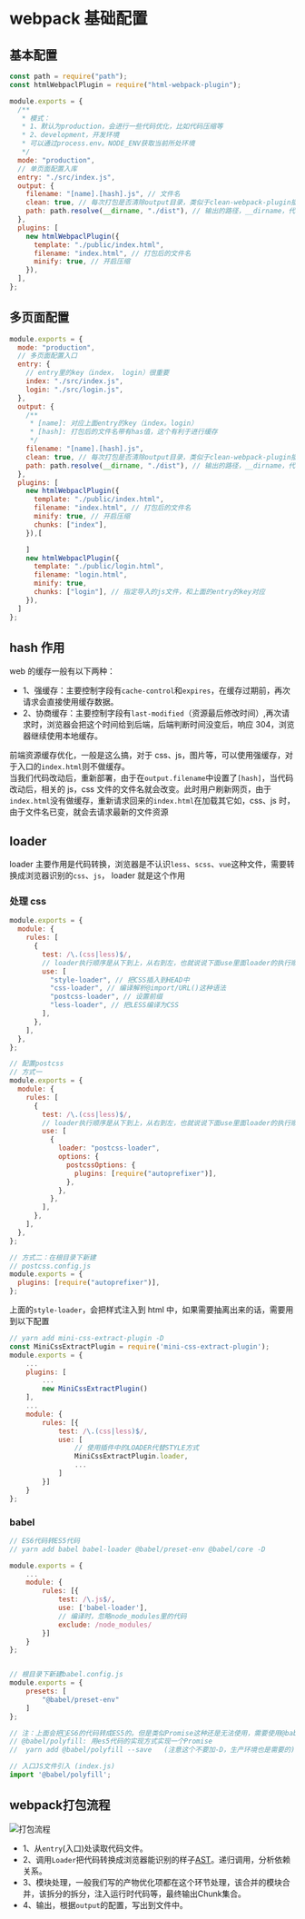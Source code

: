 # webpack 基础配置

## 基本配置

```js
const path = require("path");
const htmlWebpaclPlugin = require("html-webpack-plugin");

module.exports = {
  /**
   * 模式：
   * 1、默认为production，会进行一些代码优化，比如代码压缩等
   * 2、development，开发环境
   * 可以通过process.env。NODE_ENV获取当前所处环境
   */
  mode: "production",
  // 单页面配置入库
  entry: "./src/index.js",
  output: {
    filename: "[name].[hash].js", // 文件名
    clean: true, // 每次打包是否清除output目录，类似于clean-webpack-plugin插件的作用
    path: path.resolve(__dirname, "./dist"), // 输出的路径，__dirname，代表当前文件的绝对路径
  },
  plugins: [
    new htmlWebpaclPlugin({
      template: "./public/index.html",
      filename: "index.html", // 打包后的文件名
      minify: true, // 开启压缩
    }),
  ],
};
```

## 多页面配置

```js
module.exports = {
  mode: "production",
  // 多页面配置入口
  entry: {
    // entry里的key（index， login）很重要
    index: "./src/index.js",
    login: "./src/login.js",
  },
  output: {
    /**
     * [name]: 对应上面entry的key（index。login）
     * [hash]: 打包后的文件名带有has值，这个有利于进行缓存
     */
    filename: "[name].[hash].js",
    clean: true, // 每次打包是否清除output目录，类似于clean-webpack-plugin插件的作用
    path: path.resolve(__dirname, "./dist"), // 输出的路径，__dirname，代表当前文件的绝对路径
  },
  plugins: [
    new htmlWebpaclPlugin({
      template: "./public/index.html",
      filename: "index.html", // 打包后的文件名
      minify: true, // 开启压缩
      chunks: ["index"],
    }),[

    ]
    new htmlWebpaclPlugin({
      template: "./public/login.html",
      filename: "login.html",
      minify: true,
      chunks: ["login"], // 指定导入的js文件，和上面的entry的key对应
    }),
  ]
};
```

## hash 作用

web 的缓存一般有以下两种：

- 1、强缓存：主要控制字段有`cache-control`和`expires`，在缓存过期前，再次请求会直接使用缓存数据。
- 2、协商缓存：主要控制字段有`last-modified`（资源最后修改时间）,再次请求时，浏览器会把这个时间给到后端，后端判断时间没变后，响应 304，浏览器继续使用本地缓存。

前端资源缓存优化，一般是这么搞，对于 css、js，图片等，可以使用强缓存，对于入口的`index.html`则不做缓存。  
当我们代码改动后，重新部署，由于在`output.filename`中设置了`[hash]`，当代码改动后，相关的 js，css 文件的文件名就会改变。此时用户刷新网页，由于`index.html`没有做缓存，重新请求回来的`index.html`在加载其它如，css、js 时，由于文件名已变，就会去请求最新的文件资源

## loader

loader 主要作用是代码转换，浏览器是不认识`less`、`scss`、`vue`这种文件，需要转换成浏览器识别的`css`、`js`， loader 就是这个作用

### 处理 css

```js
module.exports = {
  module: {
    rules: [
      {
        test: /\.(css|less)$/,
        // loader执行顺序是从下到上，从右到左，也就说说下面use里面loader的执行顺序是倒着来的
        use: [
          "style-loader", // 把CSS插入到HEAD中
          "css-loader", // 编译解析@import/URL()这种语法
          "postcss-loader", // 设置前缀
          "less-loader", // 把LESS编译为CSS
        ],
      },
    ],
  },
};

// 配置postcss
// 方式一
module.exports = {
  module: {
    rules: [
      {
        test: /\.(css|less)$/,
        // loader执行顺序是从下到上，从右到左，也就说说下面use里面loader的执行顺序是倒着来的
        use: [
          {
            loader: "postcss-loader",
            options: {
              postcssOptions: {
                plugins: [require("autoprefixer")],
              },
            },
          },
        ],
      },
    ],
  },
};

// 方式二：在根目录下新建
// postcss.config.js
module.exports = {
  plugins: [require("autoprefixer")],
};
```

上面的`style-loader`，会把样式注入到 html 中，如果需要抽离出来的话，需要用到以下配置

```js
// yarn add mini-css-extract-plugin -D
const MiniCssExtractPlugin = require('mini-css-extract-plugin');
module.exports = {
    ...
    plugins: [
        ...
        new MiniCssExtractPlugin()
    ],
    ...
    module: {
        rules: [{
            test: /\.(css|less)$/,
            use: [
                // 使用插件中的LOADER代替STYLE方式
                MiniCssExtractPlugin.loader,
                ...
            ]
        }]
    }
};
```

### babel

```js
// ES6代码转ES5代码
// yarn add babel babel-loader @babel/preset-env @babel/core -D

module.exports = {
    ...
    module: {
        rules: [{
            test: /\.js$/,
            use: ['babel-loader'],
            // 编译时，忽略node_modules里的代码
            exclude: /node_modules/
        }]
    }
};


// 根目录下新建babel.config.js
module.exports = {
    presets: [
        "@babel/preset-env"
    ]
};

// 注：上面会把ES6的代码转成ES5的。但是类似Promise这种还是无法使用，需要使用@babel/polyfill，
// @babel/polyfill: 用es5代码的实现方式实现一个Promise
//  yarn add @babel/polyfill --save   (注意这个不要加-D，生产环境也是需要的)

// 入口JS文件引入 (index.js)
import '@babel/polyfill';
```

## webpack打包流程
![打包流程](./image/build.webp)

- 1、从`entry`(入口)处读取代码文件。
- 2、调用`Loader`把代码转换成浏览器能识别的样子[AST](https://juejin.cn/post/6844904035271573511#comment)。递归调用，分析依赖关系。
- 3、模块处理，一般我们写的产物优化项都在这个环节处理，该合并的模块合并，该拆分的拆分，注入运行时代码等，最终输出Chunk集合。
- 4、输出，根据`output`的配置，写出到文件中。